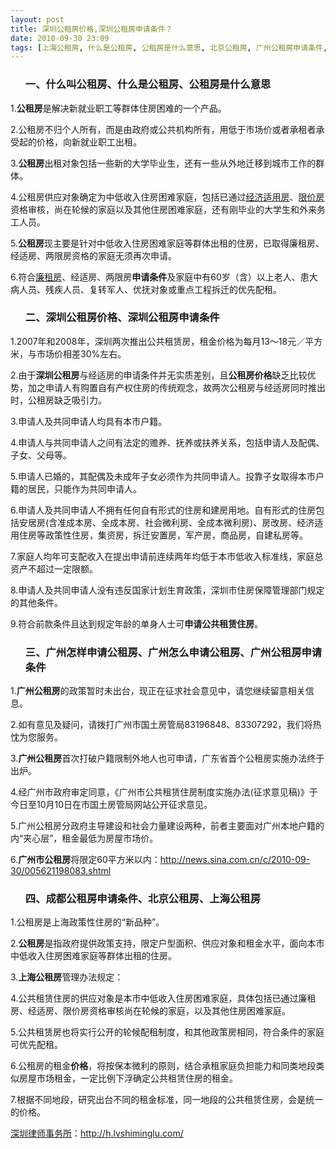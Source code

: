 ```yaml
---
layout: post
title: 深圳公租房价格,深圳公租房申请条件？
date: 2010-09-30 23:09
tags: [上海公租房, 什么是公租房, 公租房是什么意思, 北京公租房, 广州公租房申请条件, 广州怎么申请公租房, 广州怎样申请公租房, 成都公租房申请条件, 条件, 深圳房产律师咨询]
---
```

<ol>
<h3>一、什么叫公租房、什么是公租房、公租房是什么意思</h3>
</ol>
1.<strong>公租房</strong>是解决新就业职工等群体住房困难的一个产品。

2.公租房不归个人所有，而是由政府或公共机构所有，用低于市场价或者承租者承受起的价格，向新就业职工出租。

3.<strong>公租房</strong>出租对象包括一些新的大学毕业生，还有一些从外地迁移到城市工作的群体。

4.公租房供应对象确定为中低收入住房困难家庭，包括已通过<a href="http://h.lvshiminglu.com/law/188.html" target="_blank">经济适用房</a>、<a href="http://h.lvshiminglu.com/law/197.html" target="_blank">限价房</a>资格审核，尚在轮候的家庭以及其他住房困难家庭，还有刚毕业的大学生和外来务工人员。

5.<strong>公租房</strong>现主要是针对中低收入住房困难家庭等群体出租的住房，已取得廉租房、经适房、两限房资格的家庭无须再次申请。

6.符合<a href="http://h.lvshiminglu.com/law/210.html" target="_blank">廉租房</a>、经适房、两限房<strong>申请条件</strong>及家庭中有60岁（含）以上老人、患大病人员、残疾人员、复转军人、优抚对象或重点工程拆迁的优先配租。
<ol>
<h3>二、深圳公租房价格、深圳公租房申请条件</h3>
</ol>
1.2007年和2008年，深圳两次推出公共租赁房，租金价格为每月13～18元／平方米，与市场价相差30%左右。

2.由于<strong>深圳公租房</strong>与经适房的申请条件并无实质差别，且<strong>公租房价格</strong>缺乏比较优势，加之申请人有购置自有产权住房的传统观念，故两次公租房与经适房同时推出时，公租房缺乏吸引力。

3.申请人及共同申请人均具有本市户籍。

4.申请人与共同申请人之间有法定的赡养、抚养或扶养关系，包括申请人及配偶、子女、父母等。

5.申请人已婚的，其配偶及未成年子女必须作为共同申请人。投靠子女取得本市户籍的居民，只能作为共同申请人。

6.申请人及共同申请人不拥有任何自有形式的住房和建房用地。自有形式的住房包括安居房(含准成本房、全成本房、社会微利房、全成本微利房)、房改房、经济适用住房等政策性住房，集资房，拆迁安置房，军产房，商品房，自建私房等。

7.家庭人均年可支配收入在提出申请前连续两年均低于本市低收入标准线，家庭总资产不超过一定限额。

8.申请人及共同申请人没有违反国家计划生育政策，深圳市住房保障管理部门规定的其他条件。

9.符合前款条件且达到规定年龄的单身人士可<strong>申请公共租赁住房</strong>。
<ol>
<h3>三、广州怎样申请公租房、广州怎么申请公租房、广州公租房申请条件</h3>
</ol>
1.<strong>广州公租房</strong>的政策暂时未出台，现正在征求社会意见中，请您继续留意相关信息。

2.如有意见及疑问，请拨打广州市国土房管局83196848、83307292，我们将热忱为您服务。

3.<strong>广州公租房</strong>首次打破户籍限制外地人也可申请，广东省首个公租房实施办法终于出炉。

4.经广州市政府审定同意，《广州市公共租赁住房制度实施办法(征求意见稿)》于今日至10月10日在市国土房管局网站公开征求意见。

5.广州公租房分政府主导建设和社会力量建设两种，前者主要面对广州本地户籍的内“夹心层”，租金最低为房屋市场价。

6.<strong>广州市公租房</strong>将限定60平方米以内：<a href="http://news.sina.com.cn/c/2010-09-30/005621198083.shtml" target="_blank">http://news.sina.com.cn/c/2010-09-30/005621198083.shtml</a>
<ol>
<h3>四、成都公租房申请条件、北京公租房、上海公租房</h3>
</ol>
1.公租房是上海政策性住房的“新品种”。

2.<strong>公租房</strong>是指政府提供政策支持，限定户型面积、供应对象和租金水平，面向本市中低收入住房困难家庭等群体出租的住房。

3.<strong>上海公租房</strong>管理办法规定：

4.公共租赁住房的供应对象是本市中低收入住房困难家庭，具体包括已通过廉租房、经适房、限价房资格审核尚在轮候的家庭，以及其他住房困难家庭。

5.公共租赁房也将实行公开的轮候配租制度，和其他政策房相同，符合条件的家庭可优先配租。

6.公租房的租金<strong>价格</strong>，将按保本微利的原则，结合承租家庭负担能力和同类地段类似房屋市场租金，一定比例下浮确定公共租赁住房的租金。

7.根据不同地段，研究出台不同的租金标准，同一地段的公共租赁住房，会是统一的价格。

<a href="http://h.lvshiminglu.com/">深圳律师事务所</a>：<a href="http://h.lvshiminglu.com/">http://h.lvshiminglu.com/</a>

